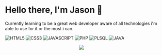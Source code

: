 # Hello there, I'm Jason 👋

Currently learning to be a great web developer aware of all technologies i'm able to use for it or the most i can.

![HTML5](https://img.shields.io/badge/-HTML5-E34F26?logo=html5&labelColor=000)
![CSS3](https://img.shields.io/badge/-CSS3-1572B6?logo=css3&labelColor=000)
![JAVASCRIPT](https://img.shields.io/badge/-POOR_JS-F7DF1E?logo=JavaScript&labelColor=000)
![PHP](https://img.shields.io/badge/-PHP-777BB4?logo=PHP&labelColor=000)
![PLSQL](https://img.shields.io/badge/-PL*SQL-F80000?logo=oracle&labelColor=000)
![JAVA](https://img.shields.io/badge/-JAVA-F4BB01?logo=oracle&labelColor=000)


<div align="center">
<img src="https://c.tenor.com/yLl_Tx1j5S0AAAAC/the-legend-of-zelda-breath-of-the-wild-legend-of-zelda-breath-of-the-wild.gif">
</div>
<!--
**byeejasonn/byeejasonn** is a ✨ _special_ ✨ repository because its `README.md` (this file) appears on your GitHub profile.

Here are some ideas to get you started:

- 🔭 I’m currently working on ...
- 🌱 I’m currently learning ...
- 👯 I’m looking to collaborate on ...
- 🤔 I’m looking for help with ...
- 💬 Ask me about ...
- 📫 How to reach me: ...
- 😄 Pronouns: ...
- ⚡ Fun fact: ...
-->
